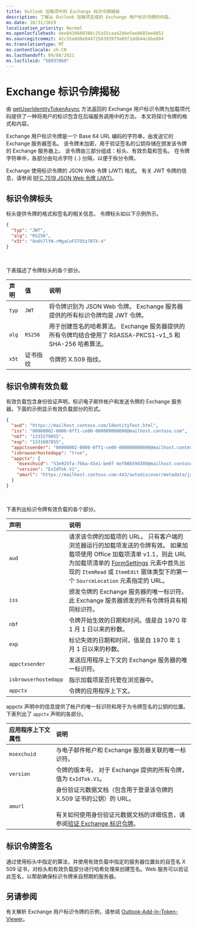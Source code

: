 ```yaml
---
title: Outlook 加载项中的 Exchange 标识令牌揭秘
description: 了解从 Outlook 加载项生成的 Exchange 用户标识令牌的内容。
ms.date: 10/31/2019
localization_priority: Normal
ms.openlocfilehash: dee8416660386c25a55caa42b6e5ee8685ee8852
ms.sourcegitcommit: 42c55a8d8e0447258393979a09f1ddb44c6be884
ms.translationtype: MT
ms.contentlocale: zh-CN
ms.lasthandoff: 09/08/2021
ms.locfileid: "58937860"
---
```

# <a name="inside-the-exchange-identity-token"></a>Exchange 标识令牌揭秘

由 [getUserIdentityTokenAsync](../reference/objectmodel/preview-requirement-set/office.context.mailbox.md#methods) 方法返回的 Exchange 用户标识令牌为加载项代码提供了一种将用户的标识包含在后端服务调用中的方法。 本文将探讨令牌的格式和内容。

Exchange 用户标识令牌是一个 Base 64 URL 编码的字符串，由发送它的 Exchange 服务器签名。 该令牌未加密，用于验证签名的公钥存储在颁发该令牌的 Exchange 服务器上。 该令牌由三部分组成：标头、有效负载和签名。 在令牌字符串中，各部分由句点字符 (`.`) 分隔，以便于拆分令牌。

Exchange 使用标识令牌的 JSON Web 令牌 (JWT) 格式。 有关 JWT 令牌的信息，请参阅 [RFC 7519 JSON Web 令牌 (JWT)](https://www.rfc-editor.org/rfc/rfc7519.txt)。

## <a name="identity-token-header"></a>标识令牌标头

标头提供令牌的格式和签名的相关信息。 令牌标头如以下示例所示。

```JSON
{
  "typ": "JWT",
  "alg": "RS256",
  "x5t": "Un6V7lYN-rMgaCoFSTO5z707X-4"
}
```

<br/>
 
下表描述了令牌标头的各个部分。

| 声明 | 值 | 说明 |
|:-----|:-----|:-----|
| `typ` | `JWT` | 将令牌识别为 JSON Web 令牌。 Exchange 服务器提供的所有标识令牌均是 JWT 令牌。 |
| `alg` | `RS256` | 用于创建签名的哈希算法。 Exchange 服务器提供的所有令牌均结合使用了 RSASSA-PKCS1-v1_5 和 SHA-256 哈希算法。 |
| `x5t` | 证书指纹 | 令牌的 X.509 指纹。 |

## <a name="identity-token-payload"></a>标识令牌有效负载

有效负载包含身份验证声明，标识电子邮件帐户和发送令牌的 Exchange 服务器。下面的示例显示有效负载部分的形式。

```JSON
{ 
  "aud": "https://mailhost.contoso.com/IdentityTest.html", 
  "iss": "00000002-0000-0ff1-ce00-000000000000@mailhost.contoso.com", 
  "nbf": "1331579055", 
  "exp": "1331607855", 
  "appctxsender": "00000002-0000-0ff1-ce00-000000000000@mailhost.context.com",
  "isbrowserhostedapp": "true",
  "appctx": { 
    "msexchuid": "53e925fa-76ba-45e1-be0f-4ef08b59d389@mailhost.contoso.com",
    "version": "ExIdTok.V1",
    "amurl": "https://mailhost.contoso.com:443/autodiscover/metadata/json/1"
  } 
}
```

<br/>
 
下表列出标识令牌有效负载的各个部分。

| 声明 | 说明 |
|:-----|:-----|
| `aud` | 请求该令牌的加载项的 URL。 只有客户端的浏览器运行的加载项发送的令牌有效。 如果加载项使用 Office 加载项清单 v1.1，则此 URL 为加载项清单的 [FormSettings](../reference/manifest/formsettings.md) 元素中首先出现的 `ItemRead` 或 `ItemEdit` 窗体类型下的第一个 `SourceLocation` 元素指定的 URL。 |
| `iss` | 颁发令牌的 Exchange 服务器的唯一标识符。此 Exchange 服务器颁发的所有令牌将具有相同标识符。 |
| `nbf` | 令牌开始生效的日期和时间。值是自 1970 年 1 月 1 日以来的秒数。 |
| `exp` | 标记失效的日期和时间，值是自 1970 年 1 月 1 日以来的秒数。 |
| `appctxsender` | 发送应用程序上下文的 Exchange 服务器的唯一标识符。 |
| `isbrowserhostedapp` | 指示加载项是否托管在浏览器中。 |
| `appctx` | 令牌的应用程序上下文。 |

appctx 声明中的信息提供了帐户的唯一标识符和用于为令牌签名的公钥的位置。 下表列出了 `appctx` 声明的各部分。

| 应用程序上下文属性 | 说明 |
|:-----|:-----|
| `msexchuid` | 与电子邮件帐户和 Exchange 服务器关联的唯一标识符。 |
| `version` | 令牌的版本号。 对于 Exchange 提供的所有令牌，值为 `ExIdTok.V1`。 |
| `amurl` | 身份验证元数据文档（包含用于登录该令牌的 X.509 证书的公钥）的 URL。<br/><br/>有关如何使用身份验证元数据文档的详细信息，请参阅[验证 Exchange 标识令牌](validate-an-identity-token.md)。 |

## <a name="identity-token-signature"></a>标识令牌签名

通过使用标头中指定的算法，并使用有效负载中指定的服务器位置处的自签名 X 509 证书，对标头和有效负载部分进行哈希处理来创建签名。Web 服务可以验证此签名，以帮助确保标识令牌来自预期的服务器。

## <a name="see-also"></a>另请参阅

有关解析 Exchange 用户标识令牌的示例，请参阅 [Outlook-Add-In-Token-Viewer](https://github.com/OfficeDev/Outlook-Add-In-Token-Viewer)。

